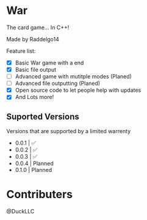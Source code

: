 # War
The card game... In C++!

Made by Raddelgo14

Feature list:

- [x] Basic War game with a end
- [x] Basic file output
- [ ] Advanced game with mutitple modes (Planed)
- [ ] Advanced file outputting (Planed) 
- [x] Open source code to let people help with updates
- [x] And Lots more! 
## Suported Versions
Versions that are supported by a limited warrenty


- 0.0.1 | ✅
- 0.0.2 | ✅
- 0.0.3 | ✅
- 0.0.4 | Planned
- 0.1.0 | Planned

# Contributers
@DuckLLC
